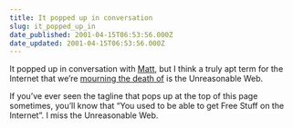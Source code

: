 ```yaml
---
title: It popped up in conversation
slug: it_popped_up_in
date_published: 2001-04-15T06:53:56.000Z
date_updated: 2001-04-15T06:53:56.000Z
---
```


It popped up in conversation with [Matt](http://www.haughey.com), but I think a truly apt term for the Internet that we’re [mourning the death of](http://www.alistapart.com/stories/dystopia/) is the Unreasonable Web.

If you’ve ever seen the tagline that pops up at the top of this page sometimes, you’ll know that “You used to be able to get Free Stuff on the Internet”. I miss the Unreasonable Web.
